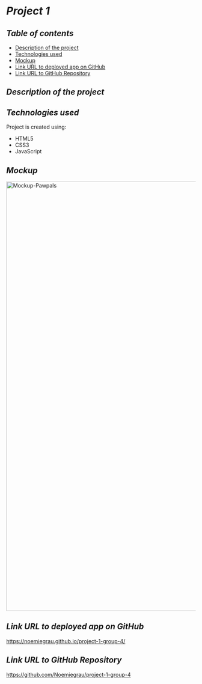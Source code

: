 # **_Project 1_**

## **_Table of contents_**
* [Description of the project](#description-of-the-project)
* [Technologies used](#technologies-used)
* [Mockup](#mockup)
* [Link URL to deployed app on GitHub](#link-URL-to-deployed-app-on-GitHub)
* [Link URL to GitHub Repository](#link-URL-to-GitHub-repository)

## **_Description of the project_**


## **_Technologies used_**
Project is created using:
* HTML5
* CSS3
* JavaScript

## **_Mockup_**
<img width="1143" alt="Mockup-Pawpals" src="https://user-images.githubusercontent.com/78329298/113557122-5ce28b00-95b2-11eb-903a-19a7bcb70707.png">



## **_Link URL to deployed app on GitHub_**
https://noemiegrau.github.io/project-1-group-4/

## **_Link URL to GitHub Repository_**
https://github.com/Noemiegrau/project-1-group-4
